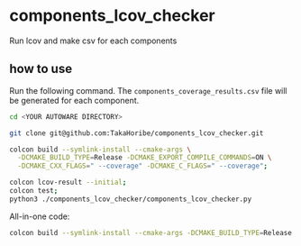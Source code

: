 # components_lcov_checker

Run lcov and make csv for each components

## how to use

Run the following command. The `components_coverage_results.csv` file will be generated for each component.

```sh
cd <YOUR AUTOWARE DIRECTORY>

git clone git@github.com:TakaHoribe/components_lcov_checker.git

colcon build --symlink-install --cmake-args \
  -DCMAKE_BUILD_TYPE=Release -DCMAKE_EXPORT_COMPILE_COMMANDS=ON \
  -DCMAKE_CXX_FLAGS=" --coverage" -DCMAKE_C_FLAGS=" --coverage"; 

colcon lcov-result --initial;
colcon test;
python3 ./components_lcov_checker/components_lcov_checker.py
```

All-in-one code:

```sh
colcon build --symlink-install --cmake-args -DCMAKE_BUILD_TYPE=Release -DCMAKE_EXPORT_COMPILE_COMMANDS=ON -DCMAKE_CXX_FLAGS=" --coverage" -DCMAKE_C_FLAGS=" --coverage"; colcon lcov-result --initial; colcon test; python3 ./components_lcov_checker/components_lcov_checker.py
```


